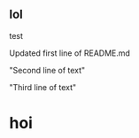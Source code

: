 ## lol

test

Updated first line of README.md

"Second line of text" 

"Third line of text" 

# hoi
